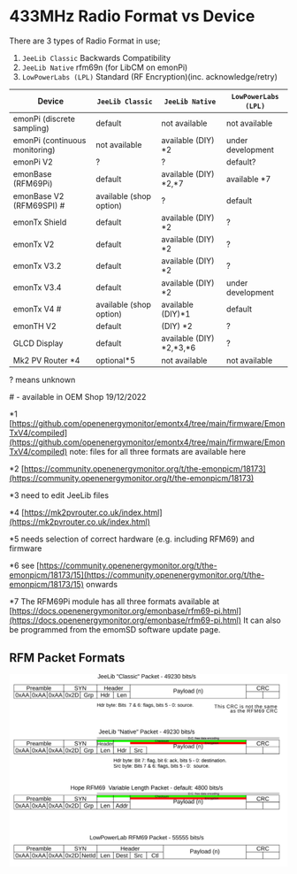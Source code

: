 # 433MHz Radio Format vs Device

There are 3 types of Radio Format in use;
1. `JeeLib Classic` Backwards Compatibility
2. `JeeLib Native` rfm69n (for LibCM on emonPi)
3. `LowPowerLabs (LPL)` Standard (RF Encryption)(inc. acknowledge/retry)

| Device | `JeeLib Classic` | `JeeLib Native` | `LowPowerLabs (LPL)` |
| --- | --- | --- | --- |
| emonPi (discrete sampling) | default | not available | not available |
| emonPi (continuous monitoring) | not available | available (DIY) \*2 | under development |
| emonPi V2 | ? | ? | default? |
| emonBase (RFM69Pi) | default | available (DIY) \*2,\*7 | available \*7 |
| emonBase V2 (RFM69SPI) \#| available (shop option) | ? | default |
| emonTx Shield | default | available (DIY) \*2 | ? |
| emonTx V2 | default | available (DIY) \*2 | ? |
| emonTx V3.2 | default | available (DIY) \*2 | ? |
| emonTx V3.4 | default | available (DIY) \*2 | under development |
| emonTx V4 \# | available (shop option) | available (DIY)\*1 | default |
| emonTH V2 | default | (DIY) \*2 | ? |
| GLCD Display | default | available (DIY) \*2,\*3,\*6 | ? |
| Mk2 PV Router \*4 | optional\*5 | not available | not available |

? means unknown

\# - available in OEM Shop 19/12/2022

\*1 [https://github.com/openenergymonitor/emontx4/tree/main/firmware/EmonTxV4/compiled](https://github.com/openenergymonitor/emontx4/tree/main/firmware/EmonTxV4/compiled) note: files for all three formats are available here

\*2 [https://community.openenergymonitor.org/t/the-emonpicm/18173](https://community.openenergymonitor.org/t/the-emonpicm/18173)

\*3 need to edit JeeLib files

\*4 [https://mk2pvrouter.co.uk/index.html](https://mk2pvrouter.co.uk/index.html)

\*5 needs selection of correct hardware (e.g. including RFM69) and firmware

\*6 see [https://community.openenergymonitor.org/t/the-emonpicm/18173/15](https://community.openenergymonitor.org/t/the-emonpicm/18173/15) onwards

\*7 The RFM69Pi module has all three formats available at [https://docs.openenergymonitor.org/emonbase/rfm69-pi.html](https://docs.openenergymonitor.org/emonbase/rfm69-pi.html) It can also be programmed from the emomSD software update page.

## RFM Packet Formats

![RFM Formats](files/RF-Formats-compared.png)

